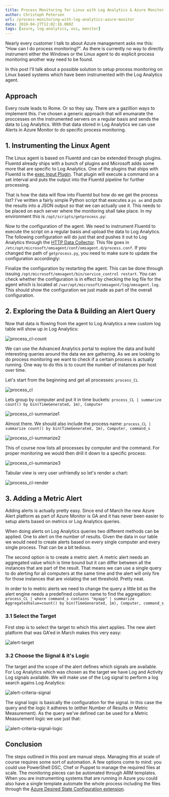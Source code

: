 ```yaml
---
title: Process Monitoring for Linux with Log Analytics & Azure Monitor
author: Christoph Petersen
url: /process-monitoring-with-log-analytics-azure-monitor
date: 2018-04-27T12:02:16.000Z
tags: [azure, log-analytics, oss, monitor]
---
```


Nearly every customer I talk to about Azure management asks me this: "How can I do process monitoring?". As there is currently no way to directly instrument either the Windows or the Linux agent to do explicit process monitoring another way need to be found.

In this post I'll talk about a possible solution to setup process monitoring on Linux based systems which have been instrumented with the Log Analytics agent.

## Approach

Every route leads to Rome. Or so they say. There are a gazillion ways to implement this. I've chosen a generic approach that will enumarate the proccesses on the instrumented servers on a regular basis and sends the data to Log Analytics. With that data stored in Log Analytics we can use Alerts in Azure Monitor to do specific process monitoring.

## 1. Instrumenting the Linux Agent

The Linux agent is based on Fluentd and can be extended through plugins. Fluentd already ships with a bunch of plugins and Microsoft adds some more that are specific to Log Analytics. One of the plugins that ships with Fluentd is the [exec Input Plugin](https://docs.fluentd.org/v0.12/articles/in_exec). That plugin will execute a command on a set interval and puts the output into the Fluentd pipeline for further processing.

That is how the data will flow into Fluentd but how do we get the process list? I've written a fairly simple Python script that executes a `ps ax` and puts the results into a JSON output so that we can actually use it. This needs to be placed on each server where the monitoring shall take place. In my environment this is `/opt/scripts/getprocess.py`:

Now to the configuration of the agent. We need to instrument Fluentd to execute the script on a regular basis and upload the data to Log Analytics. The following configuration will do just that and pushes it out to Log Analytics through the [HTTP Data Collector](https://docs.microsoft.com/en-us/azure/log-analytics/log-analytics-data-collector-api). This file goes in `/etc/opt/microsoft/omsagent/conf/omsagent.d/process.conf`. If you changed the path of `getprocess.py`, you need to make sure to update the configuration accordingly:

Finalize the configuration by restarting the agent. This can be done through issuing `/opt/microsoft/omsagent/bin/service_control restart`. You can check whether the configuration is in effect by checking the log file for the agent which is located at `/var/opt/microsoft/omsagent/log/omsagent.log`. This should show the configuration we just made as part of the overall configuration.

## 2. Exploring the Data & Building an Alert Query

Now that data is flowing from the agent to Log Analytics a new custom log table will show up in Log Analytics:

![process_cl-count](images/process_cl-count.png)

We can use the Advanced Analytics portal to explore the data and build interesting queries around the data we are gathering. As we are looking to do process monitoring we want to check if a certain process is actually running. One way to do this is to count the number of instances per host over time.

Let's start from the beginning and get all processes:
`process_CL`

![process_cl](images/process_cl.png)

Lets group by computer and put it in time buckets:
`process_CL | summarize count() by bin(TimeGenerated, 1m), Computer`

![process_cl-summarize1](images/process_cl-summarize1.png)

Almost there. We should also include the process name:
`process_CL | summarize count() by bin(TimeGenerated, 1m), Computer, command_s`

![process_cl-summarize2](images/process_cl-summarize2.png)

This of course now lists all processes by computer and the command. For proper monitoring we would then drill it down to a specific process:

![process_cl-summarize3](images/process_cl-summarize3.png)

Tabular view is very user unfriendly so let's render a chart:

![process_cl-render](images/process_cl-render.png)

## 3. Adding a Metric Alert

Adding alerts is actually pretty easy. Since end of March the new Azure Alert platform as part of Azure Monitor is GA and it has never been easier to setup alerts based on metrics or Log Analytics queries.

When doing alerts on Log Analytics queries two different methods can be applied. One to alert on the number of results. Given the data in our table we would need to create alerts based on every single computer and every single process. That can be a bit tedious.

The second option is to create a metric alert. A metric alert needs an aggregated value which is time bound but it can differ between all the instances that are part of the result. That means we can use a single query to do alerting for all computers at the same time and the alert will only fire for those instances that are violating the set threshold. Pretty neat.

In order to to metric alerts we need to change the query a little bit as the alert engine needs a predefined column name to find the aggregation:
`process_CL | where command_s contains "myapp" | summarize AggregatedValue=count() by bin(TimeGenerated, 1m), Computer, command_s`

### 3.1 Select the Target

First step is to select the target to which this alert applies. The new alert platform that was GA'ed in March makes this very easy:

![alert-target](images/alert-target.png)

### 3.2 Choose the Signal & it's Logic

The target and the scope of the alert defines which signals are available. For Log Analytics which was chosen as the target we have Log and Activity Log signals available. We will make use of the Log signal to perform a log search agains Log Analytics:

![alert-criteria-signal](images/alert-criteria-signal.png)

The signal logic is basically the configuration for the signal. In this case the query and the logic it adheres to (either Number of Results or Metric Measurement). As the query we've defined can be used for a Metric Measurement logic we use just that:

![alert-criteria-signal-logic](images/alert-criteria-signal-logic.png)

## Conclusion

The steps outlined in this post are manual steps. Managing this at scale of course requires some sort of automation. A few options come to mind: you could use PowerShell DSC, Chef or Puppet to manage the required files at scale. The monitoring pieces can be automated through ARM templates. When you are instrumenting systems that are running in Azure you could also have a single template automate the whole process including the files through the [Azure Desired State Configuration extension](https://docs.microsoft.com/en-us/azure/virtual-machines/windows/extensions-dsc-overview).
